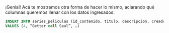 ¡Genial! Acá te mostramos otra forma de hacer lo mismo, aclarando qué columnas queremos llenar con los datos ingresados:

```sql
INSERT INTO series_peliculas (id_contenido, titulo, descripcion, creador, prin, temporadas, estreno) 
VALUES (4, “Better call Saul”, …)
```
